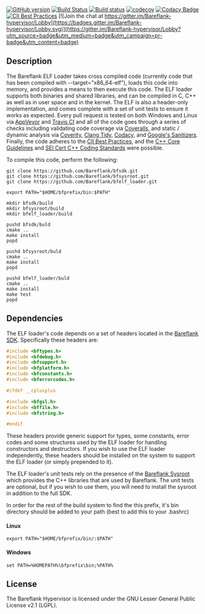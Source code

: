 [![GitHub version](https://badge.fury.io/gh/Bareflank%2Fbfelf_loader.svg)](https://badge.fury.io/gh/Bareflank%2Fbfelf_loader)
[![Build Status](https://travis-ci.org/Bareflank/bfelf_loader.svg?branch=master)](https://travis-ci.org/Bareflank/bfelf_loader)
[![Build status](https://ci.appveyor.com/api/projects/status/jfmda57dcl2pjgrc?svg=true)](https://ci.appveyor.com/project/rianquinn/bfelf-loader)
[![codecov](https://codecov.io/gh/Bareflank/bfelf_loader/branch/master/graph/badge.svg)](https://codecov.io/gh/Bareflank/bfelf_loader)
[![Codacy Badge](https://api.codacy.com/project/badge/Grade/178552be6c7648e5afad0300a582915c)](https://www.codacy.com/app/rianquinn/bfelf_loader?utm_source=github.com&amp;utm_medium=referral&amp;utm_content=Bareflank/bfelf_loader&amp;utm_campaign=Badge_Grade)
[![CII Best Practices](https://bestpractices.coreinfrastructure.org/projects/325/badge)](https://bestpractices.coreinfrastructure.org/projects/325)
[![Join the chat at https://gitter.im/Bareflank-hypervisor/Lobby](https://badges.gitter.im/Bareflank-hypervisor/Lobby.svg)](https://gitter.im/Bareflank-hypervisor/Lobby?utm_source=badge&utm_medium=badge&utm_campaign=pr-badge&utm_content=badge)

## Description

The Bareflank ELF Loader takes cross compiled code (currently code that has
been compiled with --target="x86_64-elf"), loads this code into memory, and
provides a means to then execute this code. The ELF loader supports both
binaries and shared libraries, and can be compiled in C, C++ as well as in user
space and in the kernel. The ELF is also a header-only implementation, and comes
complete with a set of unit tests to ensure it works as expected. Every pull
request is tested on both Windows and Linux via
[AppVeyor](https://ci.appveyor.com/project/rianquinn/bfelf-loader)
and
[Travis CI](https://travis-ci.org/Bareflank/bfelf_loader)
and all of the code goes through a series of checks
including validating code coverage via
[Coveralls](https://coveralls.io/github/Bareflank/hypervisor),
and static / dynamic analysis via
[Coverity](https://scan.coverity.com/projects/bareflank-hypervisor),
[Clang Tidy](http://clang.llvm.org/extra/clang-tidy),
[Codacy](https://www.codacy.com/app/rianquinn/bfelf_loader/dashboard),
and
[Google's Sanitizers](https://github.com/google/sanitizers).
Finally, the code adheres to the
[CII Best Practices](https://bestpractices.coreinfrastructure.org/projects/325),
and the
[C++ Core Guidelines](https://github.com/isocpp/CppCoreGuidelines/blob/master/CppCoreGuidelines.md) and
[SEI Cert C++ Coding Standards](https://www.securecoding.cert.org)
were possible.

To compile this code, perform the following:

```
git clone https://github.com/Bareflank/bfsdk.git
git clone https://github.com/Bareflank/bfsysroot.git
git clone https://github.com/Bareflank/bfelf_loader.git

export PATH="$HOME/bfprefix/bin:$PATH"

mkdir bfsdk/build
mkdir bfsysroot/build
mkdir bfelf_loader/build

pushd bfsdk/buld
cmake ..
make install
popd

pushd bfsysroot/buld
cmake ..
make install
popd

pushd bfelf_loader/buld
cmake ..
make install
make test
popd
```

## Dependencies

The ELF loader's code depends on a set of headers located in the
[Bareflank SDK](https://github.com/Bareflank/bfsdk).
Specifically these headers are:

```cpp
#include <bftypes.h>
#include <bfdebug.h>
#include <bfsupport.h>
#include <bfplatform.h>
#include <bfconstants.h>
#include <bferrorcodes.h>

#ifdef __cplusplus

#include <bfgsl.h>
#include <bffile.h>
#include <bfstring.h>

#endif

```

These headers provide generic support for types, some constants, error codes
and some structures used by the ELF loader for handling constructors and
destructors. If you wish to use the ELF loader independently, these headers
should be installed on the system to support the ELF loader (or simply
prepended to it).

The ELF loader's unit tests rely on the presence of the
[Bareflank Sysroot](https://github.com/Bareflank/bfsysroot)
which provides the C++ libraries that are used by Bareflank. The unit tests
are optional, but if you wish to use them, you will need to install the
sysroot in addition to the full SDK.

In order for the rest of the build system to find the this prefix, it's bin
directory should be added to your path (best to add this to your .bashrc)

#### Linux
```
export PATH="$HOME/bfprefix/bin/:$PATH"
```

#### Windows
```
set PATH=%HOMEPATH%\bfprefix\bin;%PATH%
```

## License

The Bareflank Hypervisor is licensed under the GNU Lesser General Public License
v2.1 (LGPL).
